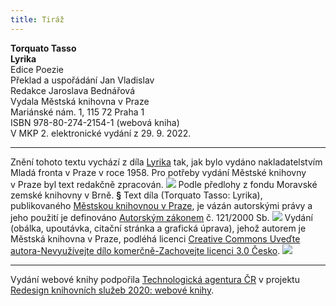 ```yaml
---
title: Tiráž
---
```


**Torquato Tasso    
Lyrika**  
Edice Poezie  
Překlad a uspořádání Jan Vladislav  
Redakce Jaroslava Bednářová  
Vydala Městská knihovna v Praze  
Mariánské nám. 1, 115 72 Praha 1  
ISBN 978-80-274-2154-1 (webová kniha)  
V MKP 2. elektronické vydání z 29. 9. 2022.

***

Znění tohoto textu vychází z díla [Lyrika](https://search.mlp.cz/cz/titul/lyrika/158280/#/getPodobneTituly=deskriptory-eq:97604239-amp:key-eq:158280) tak, jak bylo vydáno nakladatelstvím Mladá fronta v Praze v roce 1958. Pro potřeby vydání Městské knihovny v Praze byl text redakčně zpracován.
![](../Images/MZK_logo_tyrkys_transparent.jpg)
Podle předlohy z fondu Moravské zemské knihovny v Brně.
**§**
Text díla (Torquato Tasso: Lyrika), publikovaného [Městskou knihovnou v Praze](https://www.mlp.cz/cz/), je vázán autorskými právy a jeho použití je definováno [Autorským zákonem](https://www.mkcr.cz/predpisy-zakonu-709.html) č. 121/2000 Sb.
![](../Images/image001.jpg)
Vydání (obálka, upoutávka, citační stránka a grafická úprava), jehož autorem je Městská knihovna v Praze, podléhá licenci [Creative Commons Uveďte autora-Nevyužívejte dílo komerčně-Zachovejte licenci 3.0 Česko](https://creativecommons.org/licenses/by-nc-sa/3.0/cz/).
![](../Images/image002.jpg)

***

Vydání webové knihy podpořila [Technologická agentura ČR](https://www.tacr.cz/) v projektu [Redesign knihovních služeb 2020: webové knihy](https://starfos.tacr.cz/cs/project/TL04000391).